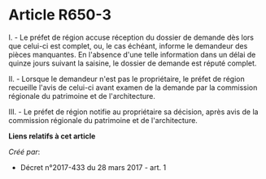 # Article R650-3

I. - Le préfet de région accuse réception du dossier de demande dès lors que celui-ci est complet, ou, le cas échéant,
informe le demandeur des pièces manquantes. En l'absence d'une telle information dans un délai de quinze jours suivant la
saisine, le dossier de demande est réputé complet.

II. - Lorsque le demandeur n'est pas le propriétaire, le préfet de région recueille l'avis de celui-ci avant examen de la
demande par la commission régionale du patrimoine et de l'architecture.

III. - Le préfet de région notifie au propriétaire sa décision, après avis de la commission régionale du patrimoine et de
l'architecture.

**Liens relatifs à cet article**

_Créé par_:

  - Décret n°2017-433 du 28 mars 2017 - art. 1
